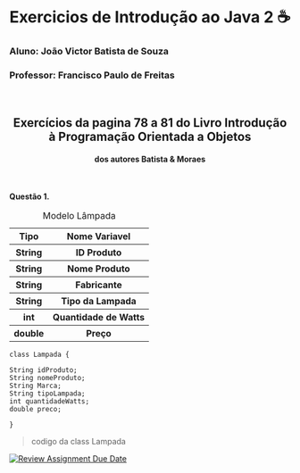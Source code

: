 <h1 align="center"> Exercicios de Introdução ao Java 2 ☕ </h1>
<h3>Aluno: João Victor Batista de Souza</h3>
<h3>Professor: Francisco Paulo de Freitas</h3>
<br>

<h2 align="center">Exercícios da pagina 78 a 81 do Livro Introdução à Programação Orientada a Objetos</h2>
<h4 align="center">dos autores Batista & Moraes</h4>
<br>


<p><b>Questão 1.</b></p>

<table>
<caption>Modelo Lâmpada</caption>
<thead>
    <tr>
      <th>Tipo</th>
      <th>Nome Variavel</th>
    </tr>
</thead>
<tbody>
  <tr>
    <th>String</th>
    <th>ID Produto</th>
  </tr>
  <tr>
    <th>String</th>
    <th>Nome Produto</th>
  </tr>
  <tr>
    <th>String</th>
    <th>Fabricante</th></th>
  </tr>
  <tr>
    <th>String</th>
    <th>Tipo da Lampada</th>
  </tr>
  <tr>
    <th>int</th>
    <th>Quantidade de Watts</th>
  </tr>
  <tr>
    <th>double</th>
    <th>Preço</th>
  </tr>  
</tbody>
</table>

```
class Lampada {

String idProduto;
String nomeProduto;
String Marca;
String tipoLampada;
int quantidadeWatts;
double preco;

}
```
>codigo da class Lampada





[![Review Assignment Due Date](https://classroom.github.com/assets/deadline-readme-button-22041afd0340ce965d47ae6ef1cefeee28c7c493a6346c4f15d667ab976d596c.svg)](https://classroom.github.com/a/4j22Em04)
